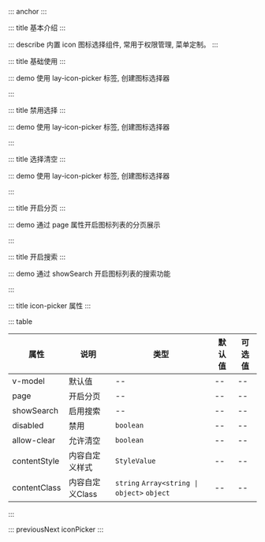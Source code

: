 ::: anchor
:::

::: title 基本介绍
:::

::: describe 内置 icon 图标选择组件, 常用于权限管理, 菜单定制。
:::

::: title 基础使用
:::

::: demo 使用 lay-icon-picker 标签, 创建图标选择器

<template>
  <lay-icon-picker v-model="icon"></lay-icon-picker>
</template>

<script>
import { ref } from 'vue'

export default {
  setup() {

    const icon = ref("layui-icon-home")

    return {
      icon
    }
  }
}
</script>

:::

::: title 禁用选择
:::

::: demo 使用 lay-icon-picker 标签, 创建图标选择器

<template>
  <lay-icon-picker v-model="icon" :disabled="true"></lay-icon-picker>
</template>

<script>
import { ref } from 'vue'

export default {
  setup() {

    const icon = ref("layui-icon-home")

    return {
      icon
    }
  }
}
</script>

:::

::: title 选择清空
:::

::: demo 使用 lay-icon-picker 标签, 创建图标选择器

<template>
  <lay-icon-picker v-model="icon" :allow-clear="true"></lay-icon-picker>
</template>

<script>
import { ref } from 'vue'

export default {
  setup() {

    const icon = ref("layui-icon-home")

    return {
      icon
    }
  }
}
</script>

:::

::: title 开启分页
:::

::: demo 通过 page 属性开启图标列表的分页展示

<template>
  <lay-icon-picker v-model="icon" type="layui-icon-face-smile" page></lay-icon-picker>
</template>

<script>
import { ref } from 'vue'

export default {
  setup() {

    const icon = ref("layui-icon-home")

    return {
      icon
    }
  }
}
</script>

:::

::: title 开启搜索
:::

::: demo 通过 showSearch 开启图标列表的搜索功能

<template>
  <lay-icon-picker v-model="icon" type="layui-icon-face-smile" page showSearch></lay-icon-picker>
</template>

<script>
import { ref } from 'vue'

export default {
  setup() {

    const icon = ref("layui-icon-home")

    return {
      icon
    }
  }
}
</script>

:::

::: title icon-picker 属性
:::

::: table

| 属性           |  说明        |  类型   | 默认值  | 可选值  |
| ---------- | -------- | --- |--- |--- |
| v-model    | 默认值   | --  |--  |--  |
| page       | 开启分页 | --  |--  |--  |
| showSearch | 启用搜索 | --  |--  |--  |
| disabled | 禁用 | `boolean`  |--  |--  |
| allow-clear | 允许清空 | `boolean`  |--  |--  |
| contentStyle             | 内容自定义样式     | `StyleValue` | -- | -- |
| contentClass             | 内容自定义Class    | `string` `Array<string \| object>` `object` | -- | -- |

:::

::: previousNext iconPicker
:::